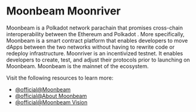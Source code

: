 # Moonbeam Moonriver

Moonbeam is a Polkadot network parachain that promises cross-chain interoperability between the Ethereum and Polkadot . More specifically, Moonbeam is a smart contract platform that enables developers to move dApps between the two networks without having to rewrite code or redeploy infrastructure. Moonriver is an incentivized testnet. It enables developers to create, test, and adjust their protocols prior to launching on Moonbeam. Moonbeam is the mainnet of the ecosystem.

Visit the following resources to learn more:

- [@official@Moonbeam](https://moonbeam.network/)
- [@official@About Moonbeam](https://docs.moonbeam.network/learn/platform/networks/moonbeam/)
- [@official@Moonbeam Vision](https://docs.moonbeam.network/learn/platform/vision/)
